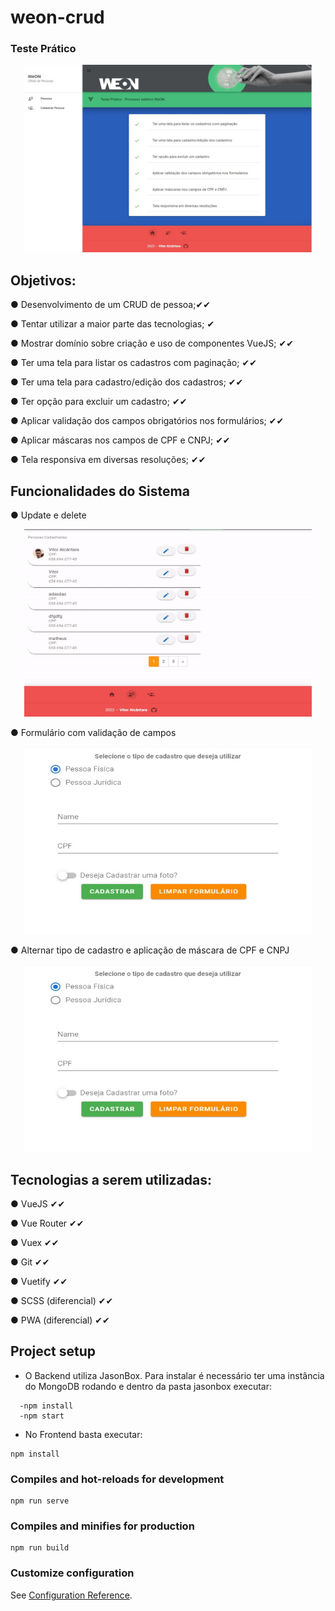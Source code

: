 # weon-crud
### Teste Prático

<p align="center">
  <img width="460" height="300" src="src/assets/to-readme/tela-home.jpg">
</p>

## Objetivos:

● Desenvolvimento de um CRUD de pessoa;✔✔

● Tentar utilizar a maior parte das tecnologias; ✔

● Mostrar domínio sobre criação e uso de componentes VueJS; ✔✔

● Ter uma tela para listar os cadastros com paginação; ✔✔

● Ter uma tela para cadastro/edição dos cadastros; ✔✔

● Ter opção para excluir um cadastro; ✔✔

● Aplicar validação dos campos obrigatórios nos formulários; ✔✔

● Aplicar máscaras nos campos de CPF e CNPJ; ✔✔

● Tela responsiva em diversas resoluções; ✔✔

## Funcionalidades do Sistema

● Update e delete
<p align="center">
  <img width="460" height="300" src="src/assets/to-readme/edit-delete data.gif">
</p>

● Formulário com validação de campos
<p align="center">
  <img width="460" height="300" src="src/assets/to-readme/Form Validation.gif">
</p>

● Alternar tipo de cadastro e aplicação de máscara de CPF e CNPJ
<p align="center">
  <img width="460" height="300" src="src/assets/to-readme/tipo de cadastro e mascara.gif">
</p>

## Tecnologias a serem utilizadas:
● VueJS ✔✔

● Vue Router ✔✔

● Vuex ✔✔

● Git ✔✔

● Vuetify ✔✔

● SCSS (diferencial) ✔✔

● PWA (diferencial) ✔✔


## Project setup

- O Backend utiliza JasonBox. Para instalar é necessário ter uma instância do MongoDB rodando e dentro  da pasta jasonbox executar:
```
  -npm install
  -npm start

```
- No Frontend basta executar:
```
npm install
```
### Compiles and hot-reloads for development
```
npm run serve
```

### Compiles and minifies for production
```
npm run build
```

### Customize configuration
See [Configuration Reference](https://cli.vuejs.org/config/).

